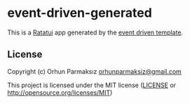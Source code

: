 # event-driven-generated

This is a [Ratatui] app generated by the [event driven template].

[Ratatui]: https://ratatui.rs
[event driven template]: https://github.com/ratatui/templates/tree/main/event-driven

## License

Copyright (c) Orhun Parmaksız <orhunparmaksiz@gmail.com>

This project is licensed under the MIT license ([LICENSE] or <http://opensource.org/licenses/MIT>)

[LICENSE]: ./LICENSE
